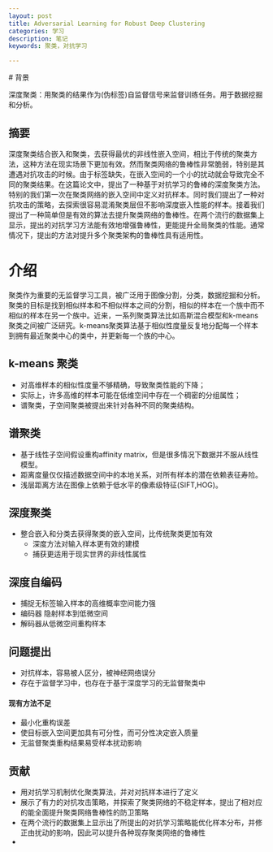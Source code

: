 ```yaml
---
layout: post
title: Adversarial Learning for Robust Deep Clustering
categories: 学习
description: 笔记
keywords: 聚类，对抗学习

---
```


<head>
    <script src="https://cdn.mathjax.org/mathjax/latest/MathJax.js?config=TeX-AMS-MML_HTMLorMML" type="text/javascript"></script>
    <script type="text/x-mathjax-config">
        MathJax.Hub.Config({
            tex2jax: {
            skipTags: ['script', 'noscript', 'style', 'textarea', 'pre'],
            inlineMath: [['$','$']]
            }
        });
    </script>
</head>
# 背景

深度聚类：用聚类的结果作为(伪标签)自监督信号来监督训练任务。用于数据挖掘和分析。

## 摘要

​		深度聚类结合嵌入和聚类，去获得最优的非线性嵌入空间，相比于传统的聚类方法，这种方法在现实场景下更加有效。然而聚类网络的鲁棒性非常脆弱，特别是其遭遇对抗攻击的时候。由于标签缺失，在嵌入空间的一个小的扰动就会导致完全不同的聚类结果。在这篇论文中，提出了一种基于对抗学习的鲁棒的深度聚类方法。特别的我们第一次在聚类网络的嵌入空间中定义对抗样本。同时我们提出了一种对抗攻击的策略，去探索很容易混淆聚类层但不影响深度嵌入性能的样本。接着我们提出了一种简单但是有效的算法去提升聚类网络的鲁棒性。在两个流行的数据集上显示，提出的对抗学习方法能有效地增强鲁棒性，更能提升全局聚类的性能。通常情况下，提出的方法对提升多个聚类架构的鲁棒性具有适用性。

# 介绍

​		聚类作为重要的无监督学习工具，被广泛用于图像分割，分类，数据挖掘和分析。聚类的目标是找到相似样本和不相似样本之间的分割，相似的样本在一个族中而不相似的样本在另一个族中。近来，一系列聚类算法比如高斯混合模型和k-means聚类之间被广泛研究。k-means聚类算法基于相似性度量反复地分配每一个样本到拥有最近聚类中心的类中，并更新每一个族的中心。

## k-means 聚类

* 对高维样本的相似性度量不够精确，导致聚类性能的下降；
* 实际上，许多高维的样本可能在低维空间中存在一个稠密的分组属性；
* 谱聚类，子空间聚类被提出来针对各种不同的聚类结构。

## 谱聚类

* 基于线性子空间假设重构affinity matrix，但是很多情况下数据并不服从线性模型。
* 距离度量仅仅描述数据空间中的本地关系，对所有样本的潜在依赖表征寿险。
* 浅层距离方法在图像上依赖于低水平的像素级特征(SIFT,HOG)。

## 深度聚类

* 整合嵌入和分类去获得聚类的嵌入空间，比传统聚类更加有效
  * 深度方法对输入样本更有效的建模
  * 捕获更适用于现实世界的非线性属性

## 深度自编码

* 捕捉无标签输入样本的高维概率空间能力强
* 编码器 隐射样本到低微空间
* 解码器从低微空间重构样本

## 问题提出
* 对抗样本，容易被人区分，被神经网络误分
* 存在于监督学习中，也存在于基于深度学习的无监督聚类中

#### 现有方法不足

* 最小化重构误差
* 使目标嵌入空间更加具有可分性，而可分性决定嵌入质量
* 无监督聚类重构结果易受样本扰动影响

## 贡献

*  用对抗学习机制优化聚类算法，并对对抗样本进行了定义
* 展示了有力的对抗攻击策略，并探索了聚类网络的不稳定样本，提出了相对应的能全面提升聚类网络鲁棒性的防卫策略
* 在两个流行的数据集上显示出了所提出的对抗学习策略能优化样本分布，并修正由扰动的影响，因此可以提升各种现存聚类网络的鲁棒性
* 









